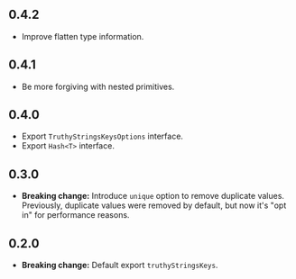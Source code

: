## 0.4.2
- Improve flatten type information.

## 0.4.1
- Be more forgiving with nested primitives.

## 0.4.0
- Export `TruthyStringsKeysOptions` interface.
- Export `Hash<T>` interface.

## 0.3.0
- **Breaking change:** Introduce `unique` option to remove duplicate values. Previously, duplicate values were removed by default, but now it's "opt in" for performance reasons.

## 0.2.0
- **Breaking change:** Default export `truthyStringsKeys`.
